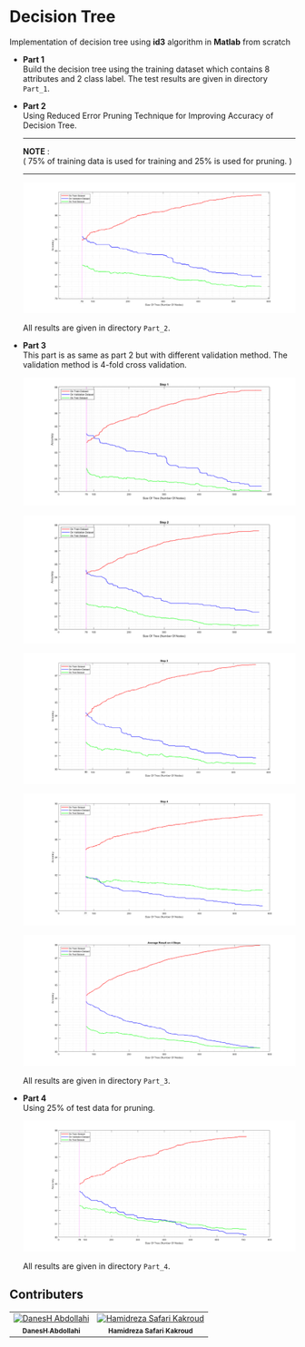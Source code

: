 # Decision Tree
Implementation of decision tree using **id3** algorithm in **Matlab** from scratch

- **Part 1** <br />
    Build the decision tree using the training dataset which contains 8 attributes and 2 class label.
    The test results are given in directory `Part_1`.
&nbsp;
- **Part 2** <br />
    Using Reduced Error Pruning Technique for Improving Accuracy of Decision Tree.
   
    ---
    **NOTE** : <br />
    ( 75% of training data is used for training and 25% is used for pruning. )

    ---

    ![Result](/Part_2/Q2_Part_A.png)

    All results are given in directory `Part_2`.
&nbsp;
- **Part 3** <br /> 
    This part is as same as part 2 but with different validation method. The validation method is 4-fold cross validation.

    ![Step 1](/Part_3/Q2_Part_B_Step1.png)

    ![Step 2](/Part_3/Q2_Part_B_Step2.png)

    ![Step 3](/Part_3/Q2_Part_B_Step3.png)

    ![Step 4](/Part_3/Q2_Part_B_Step4.png)

    ![Average Result](/Part_3/Q2_PartB.png)

    All results are given in directory `Part_3`.
&nbsp;
- **Part 4** <br />
    Using 25% of test data for pruning.

    ![Result](/Part_4/Q2_Part_C.png)

    All results are given in directory `Part_4`.
&nbsp;

## Contributers
<table>
  <tr>
    <td align="center">
      <a href="https://github.com/DanesH-Abdollahi">
        <img src="https://avatars.githubusercontent.com/u/100038277?v=4" width="100px;" alt="DanesH Abdollahi"/><br>
        <sub>
          <b>DanesH Abdollahi</b>
        </sub>
      </a>
    </td>
    <td align="center">
      <a href="https://https://github.com/o-OHamiD">
        <img src="https://avatars.githubusercontent.com/u/87880922?v=4" width="100px;" alt="Hamidreza Safari Kakroud"/><br>
        <sub>
          <b>Hamidreza Safari Kakroud</b>
        </sub>
      </a>
    </td>
</table>






